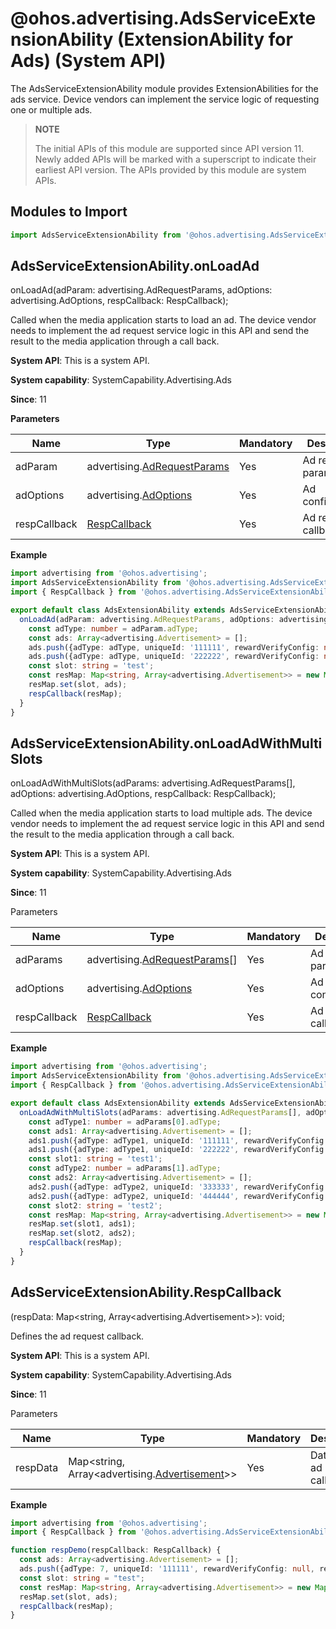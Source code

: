 # @ohos.advertising.AdsServiceExtensionAbility (ExtensionAbility for Ads) (System API)


The AdsServiceExtensionAbility module provides ExtensionAbilities for the ads service. Device vendors can implement the service logic of requesting one or multiple ads.


> **NOTE**
>
> The initial APIs of this module are supported since API version 11. Newly added APIs will be marked with a superscript to indicate their earliest API version.
> The APIs provided by this module are system APIs.


## Modules to Import

```ts
import AdsServiceExtensionAbility from '@ohos.advertising.AdsServiceExtensionAbility';
```


## AdsServiceExtensionAbility.onLoadAd

onLoadAd(adParam: advertising.AdRequestParams, adOptions: advertising.AdOptions, respCallback: RespCallback);

Called when the media application starts to load an ad. The device vendor needs to implement the ad request service logic in this API and send the result to the media application through a call back.

**System API**: This is a system API.

**System capability**: SystemCapability.Advertising.Ads

**Since**: 11

**Parameters**

| Name| Type| Mandatory| Description|
| -------- | -------- | -------- | -------- |
| adParam | advertising.[AdRequestParams](js-apis-advertising.md#adrequestparams) | Yes| Ad request parameters.|
| adOptions | advertising.[AdOptions](js-apis-advertising.md#adoptions) | Yes| Ad configuration.|
| respCallback | [RespCallback](#adsserviceextensionabilityrespcallback) | Yes| Ad request callback.|

**Example**
```ts
import advertising from '@ohos.advertising';
import AdsServiceExtensionAbility from '@ohos.advertising.AdsServiceExtensionAbility';
import { RespCallback } from '@ohos.advertising.AdsServiceExtensionAbility';

export default class AdsExtensionAbility extends AdsServiceExtensionAbility {
  onLoadAd(adParam: advertising.AdRequestParams, adOptions: advertising.AdOptions, respCallback: RespCallback) {
    const adType: number = adParam.adType;
    const ads: Array<advertising.Advertisement> = [];
    ads.push({adType: adType, uniqueId: '111111', rewardVerifyConfig: null, rewarded: false, shown: false,  clicked: false});
    ads.push({adType: adType, uniqueId: '222222', rewardVerifyConfig: null, rewarded: false, shown: false,  clicked: false});
    const slot: string = 'test';
    const resMap: Map<string, Array<advertising.Advertisement>> = new Map();
    resMap.set(slot, ads);
    respCallback(resMap);
  }
}
```


## AdsServiceExtensionAbility.onLoadAdWithMultiSlots

onLoadAdWithMultiSlots(adParams: advertising.AdRequestParams[], adOptions: advertising.AdOptions, respCallback: RespCallback);

Called when the media application starts to load multiple ads. The device vendor needs to implement the ad request service logic in this API and send the result to the media application through a call back.

**System API**: This is a system API.

**System capability**: SystemCapability.Advertising.Ads

**Since**: 11

Parameters

| Name| Type| Mandatory| Description|
| -------- | -------- | -------- | -------- |
| adParams | advertising.[AdRequestParams](js-apis-advertising.md#adrequestparams)[] | Yes| Ad request parameters.|
| adOptions | advertising.[AdOptions](js-apis-advertising.md#adoptions) | Yes| Ad configuration.|
| respCallback | [RespCallback](#adsserviceextensionabilityrespcallback) | Yes| Ad request callback.|

**Example**
```ts
import advertising from '@ohos.advertising';
import AdsServiceExtensionAbility from '@ohos.advertising.AdsServiceExtensionAbility';
import { RespCallback } from '@ohos.advertising.AdsServiceExtensionAbility';

export default class AdsExtensionAbility extends AdsServiceExtensionAbility {
  onLoadAdWithMultiSlots(adParams: advertising.AdRequestParams[], adOptions: advertising.AdOptions, respCallback: RespCallback) {
    const adType1: number = adParams[0].adType; 
    const ads1: Array<advertising.Advertisement> = [];
    ads1.push({adType: adType1, uniqueId: '111111', rewardVerifyConfig: null, rewarded: false, shown: false,  clicked: false});
    ads1.push({adType: adType1, uniqueId: '222222', rewardVerifyConfig: null, rewarded: false, shown: false,  clicked: false});
    const slot1: string = 'test1';
    const adType2: number = adParams[1].adType; 
    const ads2: Array<advertising.Advertisement> = [];
    ads2.push({adType: adType2, uniqueId: '333333', rewardVerifyConfig: null, rewarded: false, shown: false,  clicked: false});
    ads2.push({adType: adType2, uniqueId: '444444', rewardVerifyConfig: null, rewarded: false, shown: false,  clicked: false});
    const slot2: string = 'test2';
    const resMap: Map<string, Array<advertising.Advertisement>> = new Map();
    resMap.set(slot1, ads1);
    resMap.set(slot2, ads2);
    respCallback(resMap);
  }
}
```


## AdsServiceExtensionAbility.RespCallback

(respData: Map&lt;string, Array&lt;advertising.Advertisement&gt;&gt;): void;

Defines the ad request callback.

**System API**: This is a system API.

**System capability**: SystemCapability.Advertising.Ads

**Since**: 11

Parameters


| Name| Type| Mandatory| Description|
| -------- | -------- | -------- | -------- |
| respData | Map&lt;string, Array&lt;advertising.[Advertisement](js-apis-advertising.md#advertisement)&gt;&gt; | Yes| Data in the ad request callback.|


**Example**
```ts
import advertising from '@ohos.advertising';
import { RespCallback } from '@ohos.advertising.AdsServiceExtensionAbility';

function respDemo(respCallback: RespCallback) {
  const ads: Array<advertising.Advertisement> = [];
  ads.push({adType: 7, uniqueId: '111111', rewardVerifyConfig: null, rewarded: false, shown: false,  clicked: false})
  const slot: string = "test";
  const resMap: Map<string, Array<advertising.Advertisement>> = new Map();
  resMap.set(slot, ads);
  respCallback(resMap);
}
```
